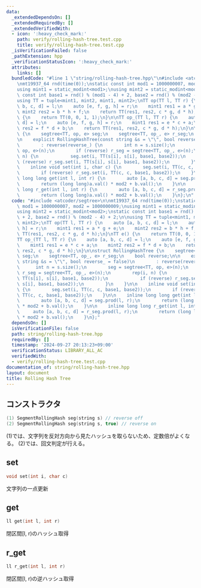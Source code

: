 ```yaml
---
data:
  _extendedDependsOn: []
  _extendedRequiredBy: []
  _extendedVerifiedWith:
  - icon: ':heavy_check_mark:'
    path: verify/rolling-hash-tree.test.cpp
    title: verify/rolling-hash-tree.test.cpp
  _isVerificationFailed: false
  _pathExtension: hpp
  _verificationStatusIcon: ':heavy_check_mark:'
  attributes:
    links: []
  bundledCode: "#line 1 \"string/rolling-hash-tree.hpp\"\n#include <atcoder/segtree>\n\
    \nmt19937_64 rnd(time(0));\nstatic const int mod1 = 1000000007, mod2 = 1000000009;\n\
    using mint1 = static_modint<mod1>;\nusing mint2 = static_modint<mod2>;\nstatic\
    \ const int base1 = rnd() % (mod1 - 4) + 2, base2 = rnd() % (mod2 - 4) + 2;\n\n\
    using TT = tuple<mint1, mint2, mint1, mint2>;\nTT op(TT l, TT r) {\n    auto [a,\
    \ b, c, d] = l;\n    auto [e, f, g, h] = r;\n    mint1 res1 = a * g + e;\n   \
    \ mint2 res2 = b * h + f;\n    return TT(res1, res2, c * g, d * h);\n}\nTT e()\
    \ {\n    return TT(0, 0, 1, 1);\n}\n\nTT op_(TT l, TT r) {\n    auto [a, b, c,\
    \ d] = l;\n    auto [e, f, g, h] = r;\n    mint1 res1 = e * c + a;\n    mint2\
    \ res2 = f * d + b;\n    return TT(res1, res2, c * g, d * h);\n}\n\nstruct RollingHashTree\
    \ {\n    segtree<TT, op, e> seg;\n    segtree<TT, op_, e> r_seg;\n    bool reverse;\n\
    \n    explicit RollingHashTree(const string &s = \"\", bool reverse_ = false)\n\
    \        : reverse(reverse_) {\n        int n = s.size();\n        seg = segtree<TT,\
    \ op, e>(n);\n        if (reverse) r_seg = segtree<TT, op_, e>(n);\n        rep(i,\
    \ n) {\n            seg.set(i, TT(s[i], s[i], base1, base2));\n            if\
    \ (reverse) r_seg.set(i, TT(s[i], s[i], base1, base2));\n        }\n    }\n\n\
    \    inline void set(int i, char c) {\n        seg.set(i, TT(c, c, base1, base2));\n\
    \        if (reverse) r_seg.set(i, TT(c, c, base1, base2));\n    }\n\n    inline\
    \ long long get(int l, int r) {\n        auto [a, b, c, d] = seg.prod(l, r);\n\
    \        return (long long)a.val() * mod2 + b.val();\n    }\n\n    inline long\
    \ long r_get(int l, int r) {\n        auto [a, b, c, d] = r_seg.prod(l, r);\n\
    \        return (long long)a.val() * mod2 + b.val();\n    }\n};\n"
  code: "#include <atcoder/segtree>\n\nmt19937_64 rnd(time(0));\nstatic const int\
    \ mod1 = 1000000007, mod2 = 1000000009;\nusing mint1 = static_modint<mod1>;\n\
    using mint2 = static_modint<mod2>;\nstatic const int base1 = rnd() % (mod1 - 4)\
    \ + 2, base2 = rnd() % (mod2 - 4) + 2;\n\nusing TT = tuple<mint1, mint2, mint1,\
    \ mint2>;\nTT op(TT l, TT r) {\n    auto [a, b, c, d] = l;\n    auto [e, f, g,\
    \ h] = r;\n    mint1 res1 = a * g + e;\n    mint2 res2 = b * h + f;\n    return\
    \ TT(res1, res2, c * g, d * h);\n}\nTT e() {\n    return TT(0, 0, 1, 1);\n}\n\n\
    TT op_(TT l, TT r) {\n    auto [a, b, c, d] = l;\n    auto [e, f, g, h] = r;\n\
    \    mint1 res1 = e * c + a;\n    mint2 res2 = f * d + b;\n    return TT(res1,\
    \ res2, c * g, d * h);\n}\n\nstruct RollingHashTree {\n    segtree<TT, op, e>\
    \ seg;\n    segtree<TT, op_, e> r_seg;\n    bool reverse;\n\n    explicit RollingHashTree(const\
    \ string &s = \"\", bool reverse_ = false)\n        : reverse(reverse_) {\n  \
    \      int n = s.size();\n        seg = segtree<TT, op, e>(n);\n        if (reverse)\
    \ r_seg = segtree<TT, op_, e>(n);\n        rep(i, n) {\n            seg.set(i,\
    \ TT(s[i], s[i], base1, base2));\n            if (reverse) r_seg.set(i, TT(s[i],\
    \ s[i], base1, base2));\n        }\n    }\n\n    inline void set(int i, char c)\
    \ {\n        seg.set(i, TT(c, c, base1, base2));\n        if (reverse) r_seg.set(i,\
    \ TT(c, c, base1, base2));\n    }\n\n    inline long long get(int l, int r) {\n\
    \        auto [a, b, c, d] = seg.prod(l, r);\n        return (long long)a.val()\
    \ * mod2 + b.val();\n    }\n\n    inline long long r_get(int l, int r) {\n   \
    \     auto [a, b, c, d] = r_seg.prod(l, r);\n        return (long long)a.val()\
    \ * mod2 + b.val();\n    }\n};"
  dependsOn: []
  isVerificationFile: false
  path: string/rolling-hash-tree.hpp
  requiredBy: []
  timestamp: '2024-09-27 20:13:23+09:00'
  verificationStatus: LIBRARY_ALL_AC
  verifiedWith:
  - verify/rolling-hash-tree.test.cpp
documentation_of: string/rolling-hash-tree.hpp
layout: document
title: Rolling Hash Tree
---
```


## コンストラクタ

```cpp
(1) SegmentRollingHash seg(string s) // reverse off
(2) SegmentRollingHash seg(string s, true) // reverse on
```

(1)では、文字列を反対方向から見たハッシュを取らないため、定数倍がよくなる。
(2)では、回文判定が行える。

## set

```cpp
void set(int i, char c)
```

文字列の一点更新

## get

```cpp
ll get(int l, int r)
```

閉区間[l, r)のハッシュ取得

## r_get

```cpp
ll r_get(int l, int r)
```

閉区間[l, r)の逆ハッシュ取得